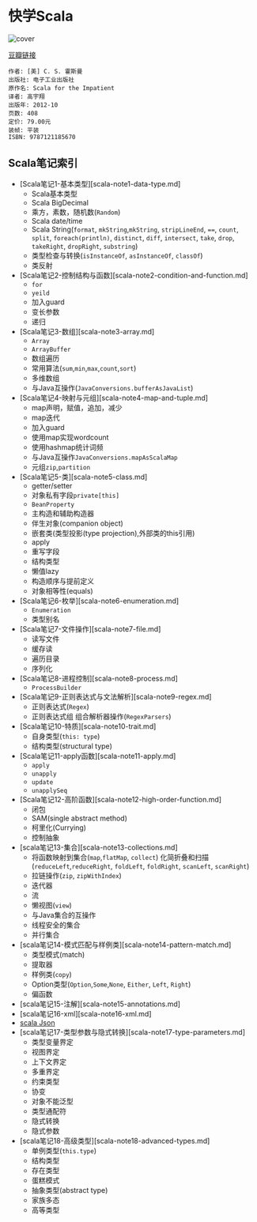 # 快学Scala
![cover](https://img1.doubanio.com/lpic/s22713467.jpg)

[豆瓣链接](https://book.douban.com/subject/19971952/)

    作者: [美] C. S. 霍斯曼
    出版社: 电子工业出版社
    原作名: Scala for the Impatient
    译者: 高宇翔
    出版年: 2012-10
    页数: 408
    定价: 79.00元
    装帧: 平装
    ISBN: 9787121185670

## Scala笔记索引

* [Scala笔记1-基本类型][scala-note1-data-type.md]
  * Scala基本类型
  * Scala BigDecimal
  * 乘方，素数，随机数(`Random`)
  * Scala date/time
  * Scala String(`format`, `mkString`,`mkString`, `stripLineEnd`, `==`, `count`, `split`, `foreach(println)`, `distinct`, `diff`, `intersect`, `take`, `drop`, `takeRight`, `dropRight`, `substring`)
  * 类型检查与转换(`isInstanceOf`, `asInstanceOf`, `classOf`)
  * 类反射
* [Scala笔记2-控制结构与函数][scala-note2-condition-and-function.md]
  * `for`
  * `yeild`
  * 加入guard
  * 变长参数
  * 递归
* [Scala笔记3-数组][scala-note3-array.md]
  * `Array`
  * `ArrayBuffer`
  * 数组遍历
  * 常用算法(`sum`,`min`,`max`,`count`,`sort`)
  * 多维数组
  * 与Java互操作(`JavaConversions.bufferAsJavaList`)
* [Scala笔记4-映射与元组][scala-note4-map-and-tuple.md]
  * map声明，赋值，追加，减少
  * map迭代
  * 加入guard
  * 使用map实现wordcount
  * 使用hashmap统计词频
  * 与Java互操作`JavaConversions.mapAsScalaMap`
  * 元组`zip`,`partition`
* [Scala笔记5-类][scala-note5-class.md]
  * getter/setter
  * 对象私有字段`private[this]`
  * `BeanProperty`
  * 主构造和辅助构造器
  * 伴生对象(companion object)
  * 嵌套类(类型投影(type projection),外部类的this引用)
  * apply
  * 重写字段
  * 结构类型
  * 懒值lazy
  * 构造顺序与提前定义
  * 对象相等性(equals)
* [Scala笔记6-枚举][scala-note6-enumeration.md]
  * `Enumeration`
  * 类型别名
* [Scala笔记7-文件操作][scala-note7-file.md]
  * 读写文件
  * 缓存读
  * 遍历目录
  * 序列化
* [Scala笔记8-进程控制][scala-note8-process.md]
  * `ProcessBuilder`
* [Scala笔记9-正则表达式与文法解析][scala-note9-regex.md]
  * 正则表达式(`Regex`)
  * 正则表达式组
  组合解析器操作(`RegexParsers`)
* [Scala笔记10-特质][scala-note10-trait.md]
  * 自身类型(`this: type`)
  * 结构类型(structural type)
* [Scala笔记11-apply函数][scala-note11-apply.md]
  * `apply`
  * `unapply`
  * `update`
  * `unapplySeq`
* [Scala笔记12-高阶函数][scala-note12-high-order-function.md]
  * 闭包
  * SAM(single abstract method)
  * 柯里化(Currying)
  * 控制抽象
* [scala笔记13-集合][scala-note13-collections.md]
  * 将函数映射到集合(`map`,`flatMap`, `collect`)
  化简折叠和扫描(`reduceLeft`,`reduceRight`, `foldLeft`, `foldRight`, `scanLeft`, `scanRight`)
  * 拉链操作(`zip`, `zipWithIndex`)
  * 迭代器
  * 流
  * 懒视图(`view`)
  * 与Java集合的互操作
  * 线程安全的集合
  * 并行集合
* [scala笔记14-模式匹配与样例类][scala-note14-pattern-match.md]
  * 类型模式(match)
  * 提取器
  * 样例类(`copy`)
  * Option类型(`Option`,`Some`,`None`, `Either`, `Left`, `Right`)
  * 偏函数
* [scala笔记15-注解][scala-note15-annotations.md]
* [scala笔记16-xml][scala-note16-xml.md]
* [scala Json](http://www.furida.mu/blog/2012/09/18/beautiful-json-parsing-in-scala/)
* [scala笔记17-类型参数与隐式转换][scala-note17-type-parameters.md]
  * 类型变量界定
  * 视图界定
  * 上下文界定
  * 多重界定
  * 约束类型
  * 协变
  * 对象不能泛型
  * 类型通配符
  * 隐式转换
  * 隐式参数
* [scala笔记18-高级类型][scala-note18-advanced-types.md]
  * 单例类型(`this.type`)
  * 结构类型
  * 存在类型
  * 蛋糕模式
  * 抽象类型(abstract type)
  * 家族多态
  * 高等类型
